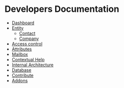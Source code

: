 Developers Documentation
========================
- [Dashboard](/dashboard/index.md)
- [Entity](/entity/index.md)
	- [Contact](/entity/contact/index.md)
	- [Company](/entity/company/index.md)
- [Access control](/access-control/index.md)
- [Attributes](/attributes/index.md)
- [Mailbox](/mailbox/index.md)
- [Contextual Help](/contextual-help/index.md)
- [Internal Architecture](/internal-architecture/index.md)
- [Database](/database/index.md)
- [Contribute](/contribute/index.md)
- [Addons](/addons/index.md)
